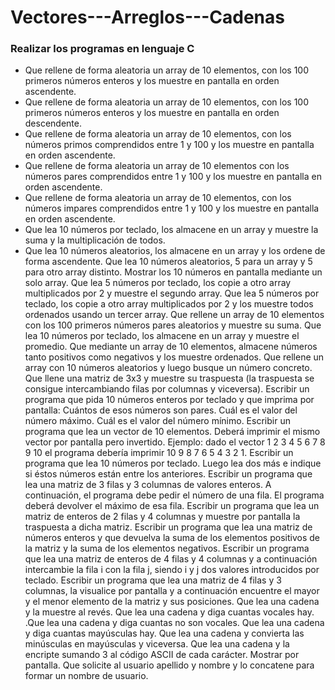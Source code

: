 # Vectores---Arreglos---Cadenas

### Realizar los programas en lenguaje C

- Que rellene de forma aleatoria un array de 10 elementos, con los 100 primeros números enteros y los muestre en pantalla en orden ascendente.
- Que rellene de forma aleatoria un array de 10 elementos, con los 100 primeros números enteros y los muestre en pantalla en orden descendente.
- Que rellene de forma aleatoria un array de 10 elementos, con los números primos comprendidos entre 1 y 100 y los muestre en pantalla en orden ascendente.
- Que rellene de forma aleatoria un array de 10 elementos con los números pares comprendidos entre 1 y 100 y los muestre en pantalla en orden ascendente.
- Que rellene de forma aleatoria un array de 10 elementos, con los números impares comprendidos entre 1 y 100 y los muestre en pantalla en orden ascendente.
- Que lea 10 números por teclado, los almacene en un array y muestre la suma y la multiplicación de todos.
- Que lea 10 números aleatorios, los almacene en un array y los ordene de forma ascendente.
Que lea 10 números aleatorios, 5 para un array y 5 para otro array distinto. Mostrar los 10 números en pantalla mediante un solo array.
Que lea 5 números por teclado, los copie a otro array multiplicados por 2 y muestre el segundo array.
Que lea 5 números por teclado, los copie a otro array multiplicados por 2 y los muestre todos ordenados usando un tercer array.
Que rellene un array de 10 elementos con los 100 primeros números pares aleatorios y muestre su suma.
Que lea 10 números por teclado, los almacene en un array y muestre el promedio.
Que mediante un array de 10 elementos, almacene números tanto positivos como negativos y los muestre ordenados.
Que rellene un array con 10 números aleatorios y luego busque un número concreto.
Que llene una matriz de 3x3 y muestre su traspuesta (la traspuesta se consigue intercambiando filas por columnas y viceversa).
Escribir un programa que pida 10 números enteros por teclado y que imprima por pantalla:
Cuántos de esos números son pares.
Cuál es el valor del número máximo.
Cuál es el valor del número mínimo.
Escribir un programa que lea un vector de 10 elementos. Deberá imprimir el mismo vector por pantalla pero invertido. Ejemplo: dado el vector 1 2 3 4 5 6 7 8 9 10 el programa debería imprimir 10 9 8 7 6 5 4 3 2 1.
Escribir un programa que lea 10 números por teclado. Luego lea dos más e indique si éstos números están entre los anteriores.
Escribir un programa que lea una matriz de 3 filas y 3 columnas de valores enteros. A continuación, el programa debe pedir el número de una fila. El programa deberá devolver el máximo de esa fila.
Escribir un programa que lea un matriz de enteros de 2 filas y 4 columnas y muestre por pantalla la traspuesta a dicha matriz.
Escribir un programa que lea una matriz de números enteros y que devuelva la suma de los elementos positivos de la matriz y la suma de los elementos negativos.
Escribir un programa que lea una matriz de enteros de 4 filas y 4 columnas y a continuación intercambie la fila i con la fila j, siendo i y j dos valores introducidos por teclado.
Escribir un programa que lea una matriz de 4 filas y 3 columnas, la visualice por pantalla y a continuación encuentre el mayor y el menor elemento de la matriz y sus posiciones.
Que lea una cadena y la muestre al revés.
Que lea una cadena y diga cuantas vocales hay.
.Que lea una cadena y diga cuantas no son vocales.
Que lea una cadena y diga cuantas mayúsculas hay.
Que lea una cadena y convierta las minúsculas en mayúsculas y viceversa.
Que lea una cadena y la encripte sumando 3 al código ASCII de cada carácter. Mostrar por pantalla.
Que solicite al usuario apellido y nombre y lo concatene para formar un nombre de usuario.
